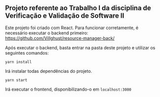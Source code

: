 ## Projeto referente ao Trabalho I da disciplina de Verificação e Validação de Software II

Este projeto foi criado com React. Para funcionar corretamente, é necessário executar o backend primeiro: https://github.com/Villghust/resource-manager-back/

Após executar o backend, basta entrar na pasta deste projeto e utilizar os seguintes comandos:

```yarn install```

Irá instalar todas dependências do projeto.

```yarn start```

Irá executar o frontend, disponibilizando-o em `localhost:3000`
